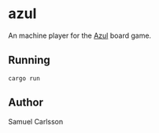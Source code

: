# azul
An machine player for the [Azul](https://en.wikipedia.org/wiki/Azul_(board_game)) board game.

## Running

    cargo run

## Author
Samuel Carlsson
